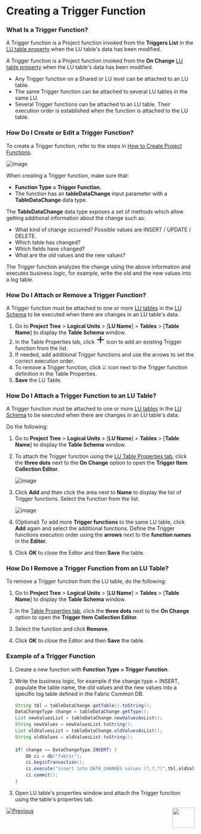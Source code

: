 # Creating a Trigger Function

### What Is a Trigger Function?

<web>

A Trigger function is a Project function invoked from the **Triggers List** in the [LU table property](/articles/06_LU_tables/04_table_properties.md) when the LU table's data has been modified.

</web>

<studio>

A Trigger function is a Project function invoked from the **On Change** [LU table property](/articles/06_LU_tables/04_table_properties.md#on-change) when the LU table's data has been modified.

</studio>

* Any Trigger function on a Shared or LU level can be attached to an LU table.
* The same Trigger function can be attached to several LU tables in the same LU.
* Several Trigger functions can be attached to an LU table. Their execution order is established when the function is attached to the LU table.

### How Do I Create or Edit a Trigger Function?

To create a Trigger function, refer to the steps in [How to Create Project Functions](10_creating_a_project_function.md).

<studio>

![image](images/07_091_01.png)

</studio>

When creating a Trigger function, make sure that:

*	**Function Type = Trigger Function.** 
*	The function has an  **tableDataChange** input parameter with a **TableDataChange** data type.

The **TableDataChange** data type exposes a set of methods which allow getting additional information about the change such as:

* What kind of change occurred? Possible values are INSERT / UPDATE / DELETE.
* Which table has changed?
* Which fields have changed?
* What are the old values and the new values?

The Trigger function analyzes the change using the above information and executes business logic, for example, write the old and the new values into a log table.

<web>

### How Do I Attach or Remove a Trigger Function?

A Trigger function must be attached to one or more [LU tables](/articles/06_LU_tables/01_LU_tables_overview.md) in the [LU Schema](/articles/03_logical_units/03_LU_schema_window.md) to be executed when there are changes in an LU table's data. 

1. Go to **Project Tree** > **Logical Units** > [**LU Name**] > **Tables** > [**Table Name**] to display the **Table Schema** window.
2. In the Table Properties tab, click <img src="images/web/plus.PNG" style="zoom:80%;" /> icon to add an existing Trigger function from the list. 
3. If needed, add additional Trigger functions and use the arrows to set the correct execution order.
4. To remove a Trigger function, click <img src="C:\K2View-Academy\articles\07_table_population\images\web\trash.PNG" style="zoom:67%;" /> icon next to the Trigger function definition in the Table Properties.
5. **Save** the LU Table.

</web>

<studio>

### How Do I Attach a Trigger Function to an LU Table?

A Trigger function must be attached to one or more [LU tables](/articles/06_LU_tables/01_LU_tables_overview.md) in the [LU Schema](/articles/03_logical_units/03_LU_schema_window.md) to be executed when there are changes in an LU table's data. 

Do the following:

1. Go to **Project Tree** > **Logical Units** > [**LU Name**] > **Tables** > [**Table Name**] to display the **Table Schema** window.

2. To attach the Trigger function using the [LU Table Properties tab](/articles/06_LU_tables/04_table_properties.md), click the **three dots** next to the **On Change** option to open the **Trigger Item Collection Editor**. 

   ![image](images/07_11_4_01.PNG)

3. Click **Add** and then click the area next to **Name** to display the list of Trigger functions. Select the function from the list. 

   ![image](images/07_11_4_02.PNG)

4. (Optional) To add more **Trigger functions** to the same LU table, click **Add** again and select the additional functions. Define the Trigger functions execution order using the **arrows** next to the **function names** in the **Editor**.

5. Click **OK** to close the Editor and then **Save** the table.

### How Do I Remove a Trigger Function from an LU Table? 

To remove a Trigger function from the LU table, do the following:

1. Go to **Project Tree** > **Logical Units** > [**LU Name**] > **Tables** > [**Table Name**] to display the **Table Schema** window.

2. In the [Table Properties tab](/articles/06_LU_tables/04_table_properties.md), click the **three dots** next to the **On Change** option to open the **Trigger Item Collection Editor**.

3. Select the function and click **Remove**.

4. Click **OK** to close the Editor and then **Save** the table.

</studio>

### Example of a Trigger Function

1. Create a new function with **Function Type = Trigger Function**.

2. Write the business logic, for example if the change type = INSERT, populate the table name, the old values and the new values into a specific log table defined in the Fabric Common DB.

   ~~~java
   String tbl = tableDataChange.getTable().toString();
   DataChangeType change = tableDataChange.getType();
   List newValuesList = tableDataChange.newValuesAsList();
   String newValues = newValuesList.toString();
   List oldValuesList = tableDataChange.oldValuesAsList();
   String oldValues = oldValuesList.toString();
   
   if( change == DataChangeType.INSERT) {
       Db ci = db("fabric");
       ci.beginTransaction();
       ci.execute("insert into DATA_CHANGES values (?,?,?)",tbl,oldValues,newValues);
       ci.commit();
   }
   ~~~

3. Open LU table's properties window and attach the Trigger function using the table's properties tab.


[![Previous](/articles/images/Previous.png)](11_3_creating_an_LUDB_function.md)[<img align="right" width="60" height="54" src="/articles/images/Next.png">](11_lookup_tables.md)

